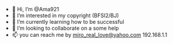 - 👋 Hi, I’m @Ama921
- 👀 I’m interested in my copyright (BFSI2/BJ)
- 🌱 I’m currently learning how to be successful 
- 💞️ I’m looking to collaborate on a some help 
- 📫 you can  reach me by miro_real_love@yahoo.com 192.168.1.1 

<!---
Ama921/Ama921 is a ✨ special ✨ repository because its `README.md` (this file) appears on your GitHub profile.
You can click the Preview link to take a look at your changes.
--->
